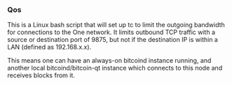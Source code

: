 ### Qos ###

This is a Linux bash script that will set up tc to limit the outgoing bandwidth for connections to the One network. It limits outbound TCP traffic with a source or destination port of 9875, but not if the destination IP is within a LAN (defined as 192.168.x.x).

This means one can have an always-on bitcoind instance running, and another local bitcoind/bitcoin-qt instance which connects to this node and receives blocks from it.
